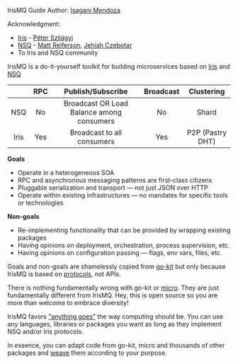 <script>
  (function(i,s,o,g,r,a,m){i['GoogleAnalyticsObject']=r;i[r]=i[r]||function(){
  (i[r].q=i[r].q||[]).push(arguments)},i[r].l=1*new Date();a=s.createElement(o),
  m=s.getElementsByTagName(o)[0];a.async=1;a.src=g;m.parentNode.insertBefore(a,m)
  })(window,document,'script','//www.google-analytics.com/analytics.js','ga');

  ga('create', 'UA-71257746-1', 'auto');
  ga('send', 'pageview');

</script>

IrisMQ Guide Author: [Isagani Mendoza](http://twitter.com/ibm2100) <br>

Acknowledgment: <br>

- [Iris](https://github.com/project-iris) - [Péter Szilágyi](https://github.com/karalabe)
- [NSQ](https://github.com/nsqio) - [Matt Reiferson](https://github.com/mreiferson), [Jehiah Czebotar](https://github.com/jehiah)
- To Iris and NSQ community

IrisMQ is a do-it-yourself toolkit for building microservices based on [Iris](https://github.com/ibmendoza/project-iris) and [NSQ](http://nsq.io)

|      | RPC  | Publish/Subscribe                           |Broadcast     |Clustering       |
|:----:|:----:|:-------------------------------------------:|:------------:|:---------------:|
| NSQ  | No   | Broadcast OR Load Balance among consumers   |      No      |   Shard         |
| Iris | Yes  | Broadcast to all consumers                  |      Yes     |P2P (Pastry DHT) |


**Goals**

- Operate in a heterogeneous SOA
- RPC and asynchronous messaging patterns are first-class citizens
- Pluggable serialization and transport — not just JSON over HTTP
- Operate within existing infrastructures — no mandates for specific tools or technologies

**Non-goals**

- Re-implementing functionality that can be provided by wrapping existing packages
- Having opinions on deployment, orchestration, process supervision, etc.
- Having opinions on configuration passing — flags, env vars, files, etc.

Goals and non-goals are shamelessly copied from [go-kit](http://engineering.dailymotion.com/our-way-to-go) but only because IrisMQ is based on [protocols](https://medium.com/this-is-not-a-monad-tutorial/interview-with-jesper-louis-andersen-about-erlang-haskell-ocaml-go-idris-the-jvm-software-and-b0de06440fbd#), not APIs.

There is nothing fundamentally wrong with go-kit or [micro](https://github.com/micro/micro). They are just fundamentally different from IrisMQ. Hey, this is open source so you are more than welcome to embrace diversity!

IrisMQ favors ["anything goes"](https://en.wikipedia.org/wiki/Epistemological_anarchism) the way computing should be. You can use any languages, libraries or packages you want as long as they implement NSQ and/or Iris protocols.

In essence, you can adapt code from go-kit, micro and thousands of other packages and [weave](https://en.wikipedia.org/wiki/Ploceidae) them according to your purpose.
